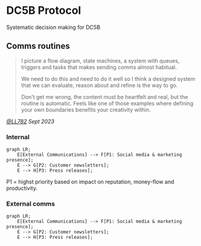 # DC5B Protocol

Systematic decision making for DC5B

## Comms routines

> I picture a flow diagram, state machines, a system with queues, triggers and tasks that makes sending comms almost habitual.
>
> We need to do this and need to do it well so I think a designed system that we can evaluate, reason about and refine is the way to go.
>
> Don't get me wrong, the content must be heartfelt and real, but the routine is automatic. Feels like one of those examples where defining your own boundaries benefits your creativity within.

_[@LL782](https://github.com/LL782) Sept 2023_

### Internal

```mermaid
graph LR;
    E[External Communications] --> F[P1: Social media & marketing presence];
    E --> G[P2: Customer newsletters];
    E --> H[P3: Press releases];
```

P1 = highst priority based on impact on reputation, money-flow and productivity.


### External comms

```mermaid
graph LR;
    E[External Communications] --> F[P1: Social media & marketing presence];
    E --> G[P2: Customer newsletters];
    E --> H[P3: Press releases];
```
